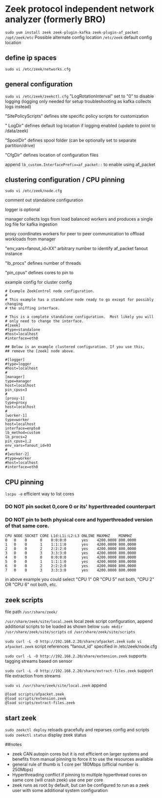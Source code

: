 # Zeek protocol independent network analyzer (formerly BRO)
`sudo yum install zeek zeek-plugin-kafka zeek-plugin-af_packet`
`/opt/zeek/etc` Possible alternate config location
`/etc/zeek` default config location


## define ip spaces
`sudo vi /etc/zeek/networks.cfg`

## general configuration
`sudo vi /etc/zeek/zeekctl.cfg`
"LogRotationInterval" set to "0" to disable logging (logging only needed for setup troubleshooting as kafka collects logs instead)

"SitePolicyScripts" defines site specific policy scripts for customization

" LogDir" defines default log location if logging enabled (update to point to /data/zeek)

"SpoolDir" defines spool folder (can be optionally set to separate partition/drive)

"CfgDir" defines location of configuration files

append
`lb_custom.InterfacePrefix=af_packet::` to enable using af_packet

## clustering configuration / CPU pinning
`sudo vi /etc/zeek/node.cfg`

comment out standalone configuration

logger is optional

manager collects logs from load balanced workers and produces a single log file for kafka ingestion

proxy coordinates workers for peer to peer communication to offload workloads from manager

"env_vars=fanout_id=XX" arbitrary number to identify af_packet fanout instance

"lb_procs" defines number of threads

"pin_cpus" defines cores to pin to


example config for cluster config
```
# Example ZeekControl node configuration.
#
# This example has a standalone node ready to go except for possibly changing
# the sniffing interface.

# This is a complete standalone configuration.  Most likely you will
# only need to change the interface.
#[zeek]
#type=standalone
#host=localhost
#interface=eth0

## Below is an example clustered configuration. If you use this,
## remove the [zeek] node above.

#[logger]
#type=logger
#host=localhost
#
[manager]
type=manager
host=localhost
pin_cpus=3
#
[proxy-1]
type=proxy
host=localhost
#
[worker-1]
type=worker
host=localhost
interface=enp5s0
lb_method=custom
lb_procs=2
pin_cpus=1,2
env_vars=fanout_id=93
#
#[worker-2]
#type=worker
#host=localhost
#interface=eth0
```


## CPU pinning
`lscpu -e` efficient way to list cores

### DO NOT pin socket 0,core 0 or its' hyperthreaded counterpart
### DO NOT pin to both physical core and hyperthreaded version of that same core.
```
CPU NODE SOCKET CORE L1d:L1i:L2:L3 ONLINE MAXMHZ    MINMHZ
0   0    0      0    0:0:0:0       yes    4200.0000 800.0000
1   0    0      1    1:1:1:0       yes    4200.0000 800.0000
2   0    0      2    2:2:2:0       yes    4200.0000 800.0000
3   0    0      3    3:3:3:0       yes    4200.0000 800.0000
4   0    0      0    0:0:0:0       yes    4200.0000 800.0000
5   0    0      1    1:1:1:0       yes    4200.0000 800.0000
6   0    0      2    2:2:2:0       yes    4200.0000 800.0000
7   0    0      3    3:3:3:0       yes    4200.0000 800.0000
```
in above example you could select "CPU 1" OR "CPU 5" not both, "CPU 2" OR "CPU 6" not both, etc.

## zeek scripts
file path
`/usr/share/zeek/`

`/usr/share/zeek/site/local.zeek` local zeek script configuration, append additional scripts to be loaded as shown below
`sudo mkdir /usr/share/zeek/site/scripts`
`cd /usr/share/zeek/site/scripts`


`sudo curl -L -O http://192.168.2.20/share/afpacket.zeek`
`sudo vi afpacket.zeek` script references "fanout_id" specified in /etc/zeek/node.cfg

`sudo curl -L -O http://192.168.2.20/share/extension.zeek` supports tagging streams based on sensor

`sudo curl -L -O http://192.168.2.20/share/extract-files.zeek` support file extraction from streams

`sudo vi /usr/share/zeek/site/local.zeek`
append
```
@load scripts/afpacket.zeek
@load scripts/extension.zeek
@load scripts/extract-files.zeek
```


## start zeek
`sudo zeekctl deploy` reloads gracefully and reparses config and scripts
`sudo zeekctl status` display zeek status

##notes
- zeek CAN autopin cores but it is not efficient on larger systems and benefits from manual pinning to force it to use the resources available
- general rule of thumb is 1 core per 180Mbps (official number is 250Mbps)
- Hyperthreading conflict if pinning to multiple hyperthread cores on same core (will crash zeek) use one per core
- zeek runs as root by default, but can be configured to run as a zeek user with some additional system configuration
